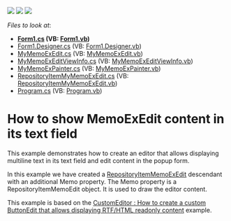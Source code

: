 <!-- default badges list -->
![](https://img.shields.io/endpoint?url=https://codecentral.devexpress.com/api/v1/VersionRange/128622456/11.1.4%2B)
[![](https://img.shields.io/badge/Open_in_DevExpress_Support_Center-FF7200?style=flat-square&logo=DevExpress&logoColor=white)](https://supportcenter.devexpress.com/ticket/details/E3948)
[![](https://img.shields.io/badge/📖_How_to_use_DevExpress_Examples-e9f6fc?style=flat-square)](https://docs.devexpress.com/GeneralInformation/403183)
<!-- default badges end -->
<!-- default file list -->
*Files to look at*:

* **[Form1.cs](./CS/WindowsApplication1/Form1.cs) (VB: [Form1.vb](./VB/WindowsApplication1/Form1.vb))**
* [Form1.Designer.cs](./CS/WindowsApplication1/Form1.Designer.cs) (VB: [Form1.Designer.vb](./VB/WindowsApplication1/Form1.Designer.vb))
* [MyMemoExEdit.cs](./CS/WindowsApplication1/MyMemoExEdit/MyMemoExEdit.cs) (VB: [MyMemoExEdit.vb](./VB/WindowsApplication1/MyMemoExEdit/MyMemoExEdit.vb))
* [MyMemoExEditViewInfo.cs](./CS/WindowsApplication1/MyMemoExEdit/MyMemoExEditViewInfo.cs) (VB: [MyMemoExEditViewInfo.vb](./VB/WindowsApplication1/MyMemoExEdit/MyMemoExEditViewInfo.vb))
* [MyMemoExPainter.cs](./CS/WindowsApplication1/MyMemoExEdit/MyMemoExPainter.cs) (VB: [MyMemoExPainter.vb](./VB/WindowsApplication1/MyMemoExEdit/MyMemoExPainter.vb))
* [RepositoryItemMyMemoExEdit.cs](./CS/WindowsApplication1/MyMemoExEdit/RepositoryItemMyMemoExEdit.cs) (VB: [RepositoryItemMyMemoExEdit.vb](./VB/WindowsApplication1/MyMemoExEdit/RepositoryItemMyMemoExEdit.vb))
* [Program.cs](./CS/WindowsApplication1/Program.cs) (VB: [Program.vb](./VB/WindowsApplication1/Program.vb))
<!-- default file list end -->
# How to show MemoExEdit content in its text field


<p>This example demonstrates how to create an editor that allows displaying multiline text in its text field and edit content in the popup form.</p><p>In this example we have created a <a href="http://documentation.devexpress.com/#WindowsForms/clsDevExpressXtraEditorsRepositoryRepositoryItemMemoExEdittopic"><u>RepositoryItemMemoExEdit</u></a> descendant with an additional Memo property. The Memo property is a RepositoryItemMemoEdit object. It is used to draw the editor content.</p><p>This example is based on the <a href="https://www.devexpress.com/Support/Center/p/E2880">CustomEditor : How to create a custom ButtonEdit that allows displaying RTF/HTML readonly content</a> example.</p><br />


<br/>


